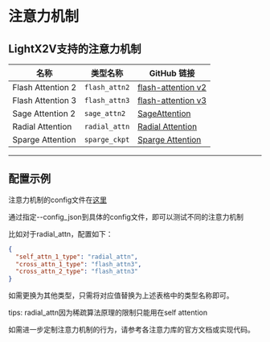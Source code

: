 # 注意力机制

## LightX2V支持的注意力机制

| 名称               | 类型名称         | GitHub 链接 |
|--------------------|------------------|-------------|
| Flash Attention 2  | `flash_attn2`    | [flash-attention v2](https://github.com/Dao-AILab/flash-attention) |
| Flash Attention 3  | `flash_attn3`    | [flash-attention v3](https://github.com/Dao-AILab/flash-attention) |
| Sage Attention 2   | `sage_attn2`     | [SageAttention](https://github.com/thu-ml/SageAttention) |
| Radial Attention   | `radial_attn`    | [Radial Attention](https://github.com/mit-han-lab/radial-attention) |
| Sparge Attention   | `sparge_ckpt`     | [Sparge Attention](https://github.com/thu-ml/SpargeAttn) |

---

## 配置示例

注意力机制的config文件在[这里](https://github.com/ModelTC/lightx2v/tree/main/configs/attentions)

通过指定--config_json到具体的config文件，即可以测试不同的注意力机制

比如对于radial_attn，配置如下：

```json
{
  "self_attn_1_type": "radial_attn",
  "cross_attn_1_type": "flash_attn3",
  "cross_attn_2_type": "flash_attn3"
}
```

如需更换为其他类型，只需将对应值替换为上述表格中的类型名称即可。

tips: radial_attn因为稀疏算法原理的限制只能用在self attention

如需进一步定制注意力机制的行为，请参考各注意力库的官方文档或实现代码。
